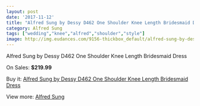 ```yaml
---
layout: post
date: '2017-11-12'
title: "Alfred Sung by Dessy D462 One Shoulder Knee Length Bridesmaid Dress"
category: Alfred Sung
tags: ["wedding","knee","alfred","shoulder","style"]
image: http://img.eudances.com/9156-thickbox_default/alfred-sung-by-dessy-d462-one-shoulder-knee-length-bridesmaid-dress.jpg
---
```

Alfred Sung by Dessy D462 One Shoulder Knee Length Bridesmaid Dress

On Sales: **$219.99**
<a href="https://www.eudances.com/en/alfred-sung/3075-alfred-sung-by-dessy-d462-one-shoulder-knee-length-bridesmaid-dress.html"><amp-img layout="responsive" width="600" height="600" src="//img.eudances.com/9156-thickbox_default/alfred-sung-by-dessy-d462-one-shoulder-knee-length-bridesmaid-dress.jpg" alt="Alfred Sung by Dessy D462 One Shoulder Knee Length Bridesmaid Dress 0" /></a>
<a href="https://www.eudances.com/en/alfred-sung/3075-alfred-sung-by-dessy-d462-one-shoulder-knee-length-bridesmaid-dress.html"><amp-img layout="responsive" width="600" height="600" src="//img.eudances.com/9159-thickbox_default/alfred-sung-by-dessy-d462-one-shoulder-knee-length-bridesmaid-dress.jpg" alt="Alfred Sung by Dessy D462 One Shoulder Knee Length Bridesmaid Dress 1" /></a>
<a href="https://www.eudances.com/en/alfred-sung/3075-alfred-sung-by-dessy-d462-one-shoulder-knee-length-bridesmaid-dress.html"><amp-img layout="responsive" width="600" height="600" src="//img.eudances.com/9158-thickbox_default/alfred-sung-by-dessy-d462-one-shoulder-knee-length-bridesmaid-dress.jpg" alt="Alfred Sung by Dessy D462 One Shoulder Knee Length Bridesmaid Dress 2" /></a>
<a href="https://www.eudances.com/en/alfred-sung/3075-alfred-sung-by-dessy-d462-one-shoulder-knee-length-bridesmaid-dress.html"><amp-img layout="responsive" width="600" height="600" src="//img.eudances.com/9157-thickbox_default/alfred-sung-by-dessy-d462-one-shoulder-knee-length-bridesmaid-dress.jpg" alt="Alfred Sung by Dessy D462 One Shoulder Knee Length Bridesmaid Dress 3" /></a>

Buy it: [Alfred Sung by Dessy D462 One Shoulder Knee Length Bridesmaid Dress](https://www.eudances.com/en/alfred-sung/3075-alfred-sung-by-dessy-d462-one-shoulder-knee-length-bridesmaid-dress.html "Alfred Sung by Dessy D462 One Shoulder Knee Length Bridesmaid Dress")

View more: [Alfred Sung](https://www.eudances.com/en/52-alfred-sung "Alfred Sung")